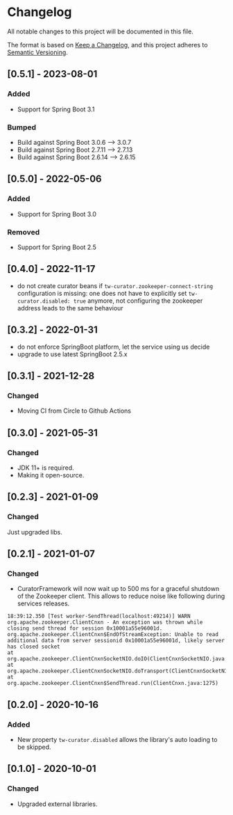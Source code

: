 # Changelog

All notable changes to this project will be documented in this file.

The format is based on [Keep a Changelog](https://keepachangelog.com/en/1.0.0/), and this project adheres
to [Semantic Versioning](https://semver.org/spec/v2.0.0.html).

## [0.5.1] - 2023-08-01

### Added

* Support for Spring Boot 3.1

### Bumped

* Build against Spring Boot 3.0.6 --> 3.0.7
* Build against Spring Boot 2.7.11 --> 2.7.13
* Build against Spring Boot 2.6.14 --> 2.6.15

## [0.5.0] - 2022-05-06

### Added

* Support for Spring Boot 3.0

### Removed

* Support for Spring Boot 2.5

## [0.4.0] - 2022-11-17

- do not create curator beans if `tw-curator.zookeeper-connect-string` configuration is missing: one does not have to
  explicitly set `tw-curator.disabled: true` anymore, not configuring the zookeeper address leads to the same behaviour

## [0.3.2] - 2022-01-31

- do not enforce SpringBoot platform, let the service using us decide
- upgrade to use latest SpringBoot 2.5.x

## [0.3.1] - 2021-12-28

### Changed

- Moving CI from Circle to Github Actions

## [0.3.0] - 2021-05-31

### Changed

- JDK 11+ is required.
- Making it open-source.

## [0.2.3] - 2021-01-09

### Changed

Just upgraded libs.

## [0.2.1] - 2021-01-07

### Changed

- CuratorFramework will now wait up to 500 ms for a graceful shutdown of the Zookeeper client. This allows to reduce noise like following during
  services releases.

```
18:39:12.350 [Test worker-SendThread(localhost:49214)] WARN  org.apache.zookeeper.ClientCnxn - An exception was thrown while closing send thread for session 0x10001a55e96001d.
org.apache.zookeeper.ClientCnxn$EndOfStreamException: Unable to read additional data from server sessionid 0x10001a55e96001d, likely server has closed socket
at org.apache.zookeeper.ClientCnxnSocketNIO.doIO(ClientCnxnSocketNIO.java:77)
at org.apache.zookeeper.ClientCnxnSocketNIO.doTransport(ClientCnxnSocketNIO.java:350)
at org.apache.zookeeper.ClientCnxn$SendThread.run(ClientCnxn.java:1275)
```

## [0.2.0] - 2020-10-16

### Added

- New property `tw-curator.disabled` allows the library's auto loading to be skipped.

## [0.1.0] - 2020-10-01

### Changed

- Upgraded external libraries.
